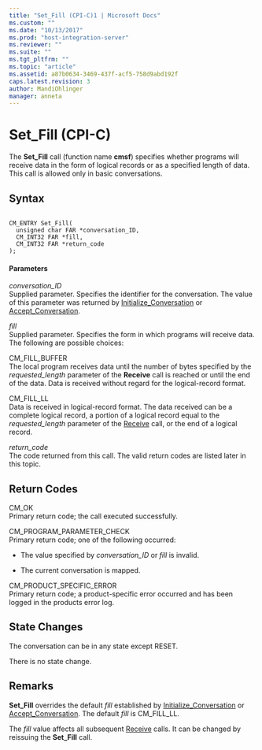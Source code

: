```yaml
---
title: "Set_Fill (CPI-C)1 | Microsoft Docs"
ms.custom: ""
ms.date: "10/13/2017"
ms.prod: "host-integration-server"
ms.reviewer: ""
ms.suite: ""
ms.tgt_pltfrm: ""
ms.topic: "article"
ms.assetid: a87b0634-3469-437f-acf5-758d9abd192f
caps.latest.revision: 3
author: MandiOhlinger
manager: anneta
---
```

# Set_Fill (CPI-C)
The **Set_Fill** call (function name **cmsf**) specifies whether programs will receive data in the form of logical records or as a specified length of data. This call is allowed only in basic conversations.  
  
## Syntax  
  
```  
  
CM_ENTRY Set_Fill(   
  unsigned char FAR *conversation_ID,    
  CM_INT32 FAR *fill,                    
  CM_INT32 FAR *return_code              
);  
```  
  
#### Parameters  
 *conversation_ID*  
 Supplied parameter. Specifies the identifier for the conversation. The value of this parameter was returned by [Initialize_Conversation](../core/initialize-conversation-cpi-c.md) or [Accept_Conversation](../core/accept-conversation-cpi-c.md).  
  
 *fill*  
 Supplied parameter. Specifies the form in which programs will receive data. The following are possible choices:  
  
 CM_FILL_BUFFER  
 The local program receives data until the number of bytes specified by the *requested_length* parameter of the **Receive** call is reached or until the end of the data. Data is received without regard for the logical-record format.  
  
 CM_FILL_LL  
 Data is received in logical-record format. The data received can be a complete logical record, a portion of a logical record equal to the *requested_length* parameter of the [Receive](../core/receive-cpi-c.md) call, or the end of a logical record.  
  
 *return_code*  
 The code returned from this call. The valid return codes are listed later in this topic.  
  
## Return Codes  
 CM_OK  
 Primary return code; the call executed successfully.  
  
 CM_PROGRAM_PARAMETER_CHECK  
 Primary return code; one of the following occurred:  
  
-   The value specified by *conversation_ID* or *fill* is invalid.  
  
-   The current conversation is mapped.  
  
 CM_PRODUCT_SPECIFIC_ERROR  
 Primary return code; a product-specific error occurred and has been logged in the products error log.  
  
## State Changes  
 The conversation can be in any state except RESET.  
  
 There is no state change.  
  
## Remarks  
 **Set_Fill** overrides the default *fill* established by [Initialize_Conversation](../core/initialize-conversation-cpi-c.md) or [Accept_Conversation](../core/accept-conversation-cpi-c.md). The default *fill* is CM_FILL_LL.  
  
 The *fill* value affects all subsequent [Receive](../core/receive-cpi-c.md) calls. It can be changed by reissuing the **Set_Fill** call.